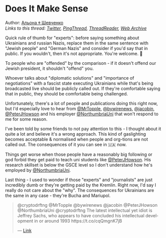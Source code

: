 # Does It Make Sense

Author: [Альона ꑭ Шевченко](https://twitter.com/cryptodrftng)  
*Links to this thread: [Twitter](https://twitter.com/cryptodrftng/status/1517237532131479552), [PingThread](https://pingthread.com/thread/1517237532131479552), [ThreadReader](https://threadreaderapp.com/thread/1517237532131479552.html), [Web Archive](https://web.archive.org/web/*/https://twitter.com/cryptodrftng/status/1517237532131479552)*

Quick rule of thumb for "experts": before saying something about Ukrainians and russian Nazis, replace them in the same sentence with "Jewish people" and "German Nazis" and consider if you'd say that in public. If you wouldn't, then it's not appropriate. You're welcome. 🙂

To people who are "offended" by the comparison - if it doesn't offend our Jewish president, it shouldn't "offend" you.

Whoever talks about "diplomatic solutions" and "importance of negotiations" with a fascist state executing Ukrainians while that's being broadcasted live should be publicly called out. If they're comfortable saying that in public, they should be comfortable being challenged.

Unfortunately, there's a lot of people and publications doing this right now, but I'd especially love to hear from [@MrTopple](https://twitter.com/MrTopple), [@bywirenews](https://twitter.com/bywirenews), [@jacobin](https://twitter.com/jacobin), [@PeterJHowson](https://twitter.com/PeterJHowson) and his employer [@NorthumbriaUni](https://twitter.com/NorthumbriaUni) that won't respond to me for some reason.

I've been told by some friends to not pay attention to this - I thought about it quite a lot and believe it's a wrong approach. This kind of gaslighting becomes acceptable & normalised when people and org-tions are not called out. The consequences of it you can see in 🇺🇦 now.

Things get worse when those people have a reasonably big following or god forbid they get paid to teach uni students like [@PeterJHowson](https://twitter.com/PeterJHowson). His research skillset is below the GSCE level so I don't understand how he's employed by [@NorthumbriaUni](https://twitter.com/NorthumbriaUni).

Last thing - I used to wonder if those "experts" and "journalists" are just incredibly dumb or they're getting paid by the Kremlin.
Right now, I'd say I really do not care about the "why". The consequences for Ukrainians are the same in any case - they're Bucha and Mariupol.

<blockquote class="twitter-tweet">
    <p lang="en" dir="ltr">
    @cryptodrftng @MrTopple @bywirenews @jacobin @PeterJHowson @NorthumbriaUni @cryptodrftng The latest intellectual yet idiot is Jeffrey Sachs, who appears to have concluded his intellectual development in or around 1993 https://t.co/cqQmgnK7jB<br />
    </p>
    &mdash; <a href="https://twitter.com/djw155/status/1517238941610434560">Link</a>
</blockquote>

